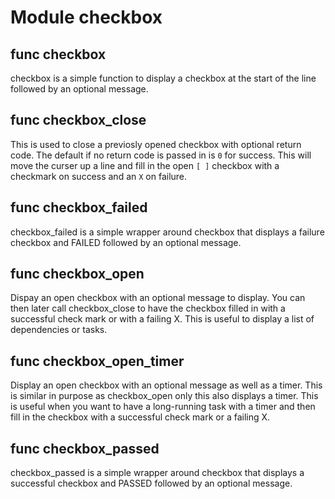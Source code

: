 # Module checkbox


## func checkbox

checkbox is a simple function to display a checkbox at the start of the line followed by an optional message.

## func checkbox_close

This is used to close a previosly opened checkbox with optional return code. The default if no return code is passed in
is `0` for success. This will move the curser up a line and fill in the open `[ ]` checkbox with a checkmark on success
and an `X` on failure.

## func checkbox_failed

checkbox_failed is a simple wrapper around checkbox that displays a failure checkbox and FAILED followed by an optional
message.

## func checkbox_open

Dispay an open checkbox with an optional message to display. You can then later call checkbox_close to have the checkbox
filled in with a successful check mark or with a failing X. This is useful to display a list of dependencies or tasks.

## func checkbox_open_timer

Display an open checkbox with an optional message as well as a timer. This is similar in purpose as checkbox_open only
this also displays a timer. This is useful when you want to have a long-running task with a timer and then fill in the
checkbox with a successful check mark or a failing X.

## func checkbox_passed

checkbox_passed is a simple wrapper around checkbox that displays a successful checkbox and PASSED followed by an
optional message.
